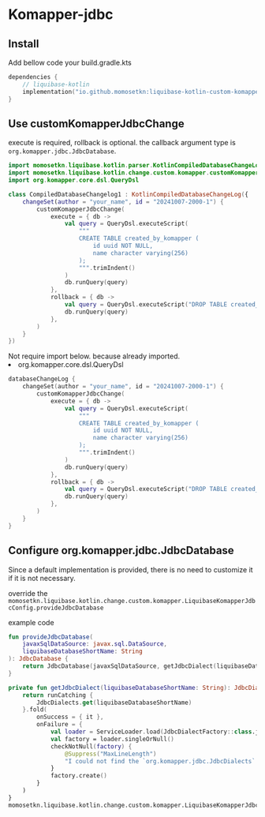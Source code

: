 # Komapper-jdbc


## Install

Add bellow code your build.gradle.kts

```kotlin
dependencies {
    // liquibase-kotlin
    implementation("io.github.momosetkn:liquibase-kotlin-custom-komapper-jdbc-change")
}
```

## Use customKomapperJdbcChange

execute is required, rollback is optional.
the callback argument type is `org.komapper.jdbc.JdbcDatabase`.

<tabs>
<tab title="Compiled Kotlin">

```kotlin
import momosetkn.liquibase.kotlin.parser.KotlinCompiledDatabaseChangeLog
import momosetkn.liquibase.kotlin.change.custom.komapper.customKomapperJdbcChange
import org.komapper.core.dsl.QueryDsl

class CompiledDatabaseChangelog1 : KotlinCompiledDatabaseChangeLog({
    changeSet(author = "your_name", id = "20241007-2000-1") {
        customKomapperJdbcChange(
            execute = { db ->
                val query = QueryDsl.executeScript(
                    """
                    CREATE TABLE created_by_komapper (
                        id uuid NOT NULL,
                        name character varying(256)
                    );
                    """.trimIndent()
                )
                db.runQuery(query)
            },
            rollback = { db ->
                val query = QueryDsl.executeScript("DROP TABLE created_by_komapper")
                db.runQuery(query)
            },
        )
    }
})
```

</tab>
<tab title="Kotlin script">

<note>
Not require import below. because already imported.
<list>
    <li>org.komapper.core.dsl.QueryDsl</li>
</list>
</note>

```kotlin
databaseChangeLog {
    changeSet(author = "your_name", id = "20241007-2000-1") {
        customKomapperJdbcChange(
            execute = { db ->
                val query = QueryDsl.executeScript(
                    """
                    CREATE TABLE created_by_komapper (
                        id uuid NOT NULL,
                        name character varying(256)
                    );
                    """.trimIndent()
                )
                db.runQuery(query)
            },
            rollback = { db ->
                val query = QueryDsl.executeScript("DROP TABLE created_by_komapper")
                db.runQuery(query)
            },
        )
    }
}
```

</tab>
</tabs>

## Configure org.komapper.jdbc.JdbcDatabase

<note>
Since a default implementation is provided, there is no need to customize it if it is not necessary.
</note>

override the `momosetkn.liquibase.kotlin.change.custom.komapper.LiquibaseKomapperJdbcConfig.provideJdbcDatabase`

example code

```kotlin
fun provideJdbcDatabase(
    javaxSqlDataSource: javax.sql.DataSource,
    liquibaseDatabaseShortName: String
): JdbcDatabase {
    return JdbcDatabase(javaxSqlDataSource, getJdbcDialect(liquibaseDatabaseShortName))
}

private fun getJdbcDialect(liquibaseDatabaseShortName: String): JdbcDialect {
    return runCatching {
        JdbcDialects.get(liquibaseDatabaseShortName)
    }.fold(
        onSuccess = { it },
        onFailure = {
            val loader = ServiceLoader.load(JdbcDialectFactory::class.java)
            val factory = loader.singleOrNull()
            checkNotNull(factory) {
                @Suppress("MaxLineLength")
                "I could not find the `org.komapper.jdbc.JdbcDialects` that should be used. Please set the `${this::class.qualifiedName}.provideJdbcDatabase`."
            }
            factory.create()
        }
    )
}
momosetkn.liquibase.kotlin.change.custom.komapper.LiquibaseKomapperJdbcConfig.provideJdbcDatabase = ::provideJdbcDatabase
```
